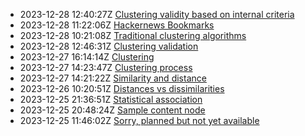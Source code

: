 * 2023-12-28 12:40:27Z [Clustering validity based on internal criteria](../10)
* 2023-12-28 11:22:06Z [Hackernews Bookmarks](../8)
* 2023-12-28 10:21:08Z [Traditional clustering algorithms](../7)
* 2023-12-28 12:46:31Z [Clustering validation](../9)
* 2023-12-27 16:14:14Z [Clustering](../5)
* 2023-12-27 14:23:47Z [Clustering process](../6)
* 2023-12-27 14:21:22Z [Similarity and distance](../3)
* 2023-12-26 10:20:51Z [Distances vs dissimilarities](../4)
* 2023-12-25 21:36:51Z [Statistical association](../2)
* 2023-12-25 20:48:24Z [Sample content node](../1)
* 2023-12-25 11:46:02Z [Sorry, planned but not yet available](../0)
